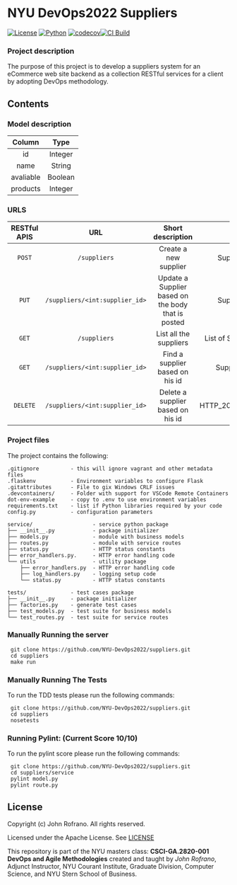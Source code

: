 # NYU DevOps2022 Suppliers

[![License](https://img.shields.io/badge/License-Apache_2.0-blue.svg)](https://opensource.org/licenses/Apache-2.0)
[![Python](https://img.shields.io/badge/Language-Python-blue.svg)](https://python.org/)
[![codecov](https://codecov.io/gh/NYU-DevOp2022/suppliers/branch/master/graph/badge.svg?token=1BIJLFSVOR)](https://codecov.io/gh/NYU-DevOp2022/suppliers)[![CI Build](https://github.com/NYU-DevOp2022/suppliers/actions/workflows/main.yml/badge.svg)](https://github.com/NYU-DevOp2022/suppliers/actions/workflows/main.yml)

###  Project description
The purpose of this project is to develop a suppliers system for an eCommerce web site backend as a collection RESTful services for a client by adopting DevOps methodology. 




## Contents
### Model description

|  Column  |  Type  |
| :----------: | :---------: |
| id | Integer |
| name | String |
| avaliable | Boolean |
| products | Integer |

### URLS
| RESTful APIS |  URL | Short description | Return |
| :----------: | :---------: | :---------: | :---------: |
| `POST` | `/suppliers` | Create a new supplier | Supplier Object |
| `PUT` | `/suppliers/<int:supplier_id>` |  Update a Supplier based on the body that is posted | Supplier Object |
| `GET` | `/suppliers` | List all the suppliers | List of Supplier Objects |
| `GET` | `/suppliers/<int:supplier_id>` | Find a supplier based on his id | Supplier Objects |
| `DELETE` | `/suppliers/<int:supplier_id>` | Delete a supplier based on his id | HTTP_204_NO_CONTENT |



### Project files

The project contains the following:

```text
.gitignore          - this will ignore vagrant and other metadata files
.flaskenv           - Environment variables to configure Flask
.gitattributes      - File to gix Windows CRLF issues
.devcontainers/     - Folder with support for VSCode Remote Containers
dot-env-example     - copy to .env to use environment variables
requirements.txt    - list if Python libraries required by your code
config.py           - configuration parameters

service/                   - service python package
├── __init__.py            - package initializer
├── models.py              - module with business models
├── routes.py              - module with service routes
├── status.py              - HTTP status constants
├── error_handlers.py.     - HTTP error handling code
└── utils                  - utility package
    ├── error_handlers.py  - HTTP error handling code
    ├── log_handlers.py    - logging setup code
    └── status.py          - HTTP status constants

tests/              - test cases package
├── __init__.py     - package initializer
├── factories.py    - generate test cases
├── test_models.py  - test suite for business models
└── test_routes.py  - test suite for service routes
```

### Manually Running the server
```
 git clone https://github.com/NYU-DevOps2022/suppliers.git
 cd suppliers
 make run
```

### Manually Running The Tests
To run the TDD tests please run the following commands:
```
 git clone https://github.com/NYU-DevOps2022/suppliers.git
 cd suppliers
 nosetests
```

### Running Pylint: (Current Score 10/10)
To run the pylint score please run the following commands:
```
 git clone https://github.com/NYU-DevOps2022/suppliers.git
 cd suppliers/service
 pylint model.py
 pylint route.py
```

## License

Copyright (c) John Rofrano. All rights reserved.

Licensed under the Apache License. See [LICENSE](LICENSE)

This repository is part of the NYU masters class: **CSCI-GA.2820-001 DevOps and Agile Methodologies** created and taught by *John Rofrano*, Adjunct Instructor, NYU Courant Institute, Graduate Division, Computer Science, and NYU Stern School of Business.
